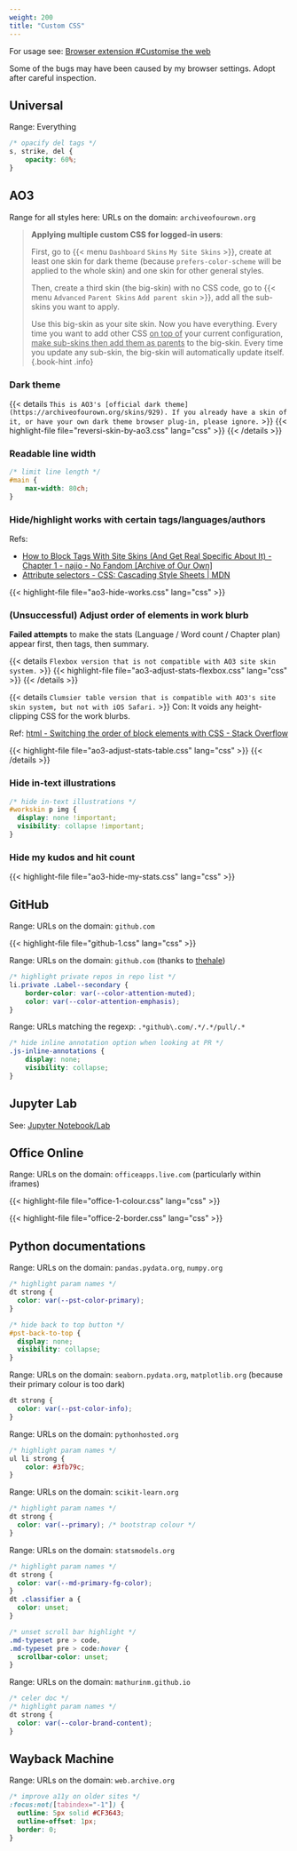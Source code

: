 ```yaml
---
weight: 200
title: "Custom CSS"
---
```


For usage see: [Browser extension #Customise the web](/computer/internet/browser-extension/#customise-the-web)

Some of the bugs may have been caused by my browser settings. Adopt after careful inspection.

## Universal

Range: Everything

```css
/* opacify del tags */
s, strike, del {
    opacity: 60%;
}
```

## AO3

Range for all styles here: URLs on the domain: `archiveofourown.org`

> **Applying multiple custom CSS for logged-in users**:
>
> First, go to {{< menu `Dashboard` `Skins` `My Site Skins` >}}, create at least one skin for dark theme \(because `prefers-color-scheme` will be applied to the whole skin\) and one skin for other general styles.
>
> Then, create a third skin \(the big-skin\) with no CSS code, go to {{< menu `Advanced` `Parent Skins` `Add parent skin` >}}, add all the sub-skins you want to apply.
>
> Use this big-skin as your site skin. Now you have everything. Every time you want to add other CSS <u>on top of</u> your current configuration, <u>make sub-skins then add them as parents</u> to the big-skin. Every time you update any sub-skin, the big-skin will automatically update itself.
{.book-hint .info}

### Dark theme

{{< details `This is AO3's [official dark theme](https://archiveofourown.org/skins/929). If you already have a skin of it, or have your own dark theme browser plug-in, please ignore.` >}}
{{< highlight-file file="reversi-skin-by-ao3.css" lang="css" >}}
{{< /details >}}

### Readable line width

```css
/* limit line length */
#main {
    max-width: 80ch;
}
```

### Hide/highlight works with certain tags/languages/authors

Refs:

- [How to Block Tags With Site Skins (And Get Real Specific About It) - Chapter 1 - najio - No Fandom \[Archive of Our Own\]](https://archiveofourown.org/works/41589201/chapters/104315178#workskin)
- [Attribute selectors - CSS: Cascading Style Sheets | MDN](https://developer.mozilla.org/en-US/docs/Web/CSS/Attribute_selectors)

{{< highlight-file file="ao3-hide-works.css" lang="css" >}}

### \(Unsuccessful\) Adjust order of elements in work blurb

**Failed attempts** to make the stats (Language / Word count / Chapter plan) appear first, then tags, then summary.

{{< details `Flexbox version that is not compatible with AO3 site skin system.` >}}
{{< highlight-file file="ao3-adjust-stats-flexbox.css" lang="css" >}}
{{< /details >}}

{{< details `Clumsier table version that is compatible with AO3's site skin system, but not with iOS Safari.` >}}
Con: It voids any height-clipping CSS for the work blurbs.

Ref: [html - Switching the order of block elements with CSS - Stack Overflow](https://stackoverflow.com/a/25309319)

{{< highlight-file file="ao3-adjust-stats-table.css" lang="css" >}}
{{< /details >}}

### Hide in-text illustrations

```css
/* hide in-text illustrations */
#workskin p img {
  display: none !important;
  visibility: collapse !important;
}
```

### Hide my kudos and hit count

{{< highlight-file file="ao3-hide-my-stats.css" lang="css" >}}


## GitHub

Range: URLs on the domain: `github.com`

{{< highlight-file file="github-1.css" lang="css" >}}

Range: URLs on the domain: `github.com` \(thanks to [thehale](https://github.com/refined-github/refined-github/issues/6656#issuecomment-1629464380)\)

```css
/* highlight private repos in repo list */
li.private .Label--secondary {
    border-color: var(--color-attention-muted);
    color: var(--color-attention-emphasis);
}
```

Range: URLs matching the regexp: `.*github\.com/.*/.*/pull/.*`

```css
/* hide inline annotation option when looking at PR */
.js-inline-annotations {
    display: none;
    visibility: collapse;
}
```

## Jupyter Lab

See: [Jupyter Notebook/Lab](/programming/python/jupyter/#custom-css)


## Office Online

Range: URLs on the domain: `officeapps.live.com` (particularly within iframes)

{{< highlight-file file="office-1-colour.css" lang="css" >}}

{{< highlight-file file="office-2-border.css" lang="css" >}}


## Python documentations

Range: URLs on the domain: `pandas.pydata.org`, `numpy.org`

```css
/* highlight param names */
dt strong {
  color: var(--pst-color-primary);
}

/* hide back to top button */
#pst-back-to-top {
  display: none;
  visibility: collapse;
}
```

Range: URLs on the domain: `seaborn.pydata.org`, `matplotlib.org` \(because their primary colour is too dark\)

```css
dt strong {
  color: var(--pst-color-info);
}
```

Range: URLs on the domain: `pythonhosted.org`

```css
/* highlight param names */
ul li strong {
    color: #3fb79c;
}
```

Range: URLs on the domain: `scikit-learn.org`

```css
/* highlight param names */
dt strong {
  color: var(--primary); /* bootstrap colour */
}
```

Range: URLs on the domain: `statsmodels.org`

```css
/* highlight param names */
dt strong {
  color: var(--md-primary-fg-color);
}
dt .classifier a {
  color: unset;
}

/* unset scroll bar highlight */
.md-typeset pre > code,
.md-typeset pre > code:hover {
  scrollbar-color: unset;
}
```

Range: URLs on the domain: `mathurinm.github.io`

```css
/* celer doc */
/* highlight param names */
dt strong {
  color: var(--color-brand-content);
}
```


## Wayback Machine

Range: URLs on the domain: `web.archive.org`

```css
/* improve a11y on older sites */
:focus:not([tabindex="-1"]) {
  outline: 5px solid #CF3643;
  outline-offset: 1px;
  border: 0;
}
```
